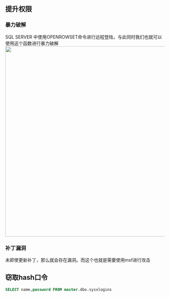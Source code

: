 ## 提升权限
### 暴力破解
SQL SERVER 中使用OPENROWSET命令进行远程登陆，与此同时我们也就可以使用这个函数进行暴力破解
<img src="http://wujiashuaitupiancunchu.oss-cn-shanghai.aliyuncs.com/jupyter_notebook_img/3veael2f3i.png" width="600px" />
### 补丁漏洞
未即使更新补丁，那么就会存在漏洞。而这个也就是需要使用msf进行攻击
##  窃取hash口令

```SQL
SELECT name,password FROM master.dbo.sysxlogins
```

